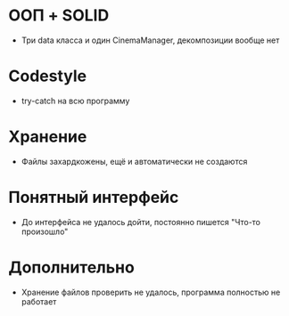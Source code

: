 # ООП + SOLID
- Три data класса и один CinemaManager, декомпозиции вообще нет

# Codestyle
- try-catch на всю программу

# Хранение
- Файлы захардкожены, ещё и автоматически не создаются

# Понятный интерфейс
- До интерфейса не удалось дойти, постоянно пишется "Что-то произошло"

# Дополнительно
- Хранение файлов проверить не удалось, программа полностью не работает